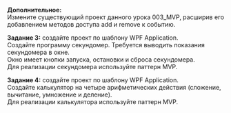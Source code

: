 **Дополнительное:**  
Измените существующий проект данного урока 003_MVP, расширив его добавлением методов доступа add и remove к событию. 

**Задание 3:** создайте проект по шаблону WPF Application.  
Создайте программу секундомер. Требуется выводить показания секундомера в окне.  
Окно имеет кнопки запуска, остановки и сброса секундомера.  
Для реализации секундомера используйте паттерн MVP. 
 
**Задание 4:** создайте проект по шаблону WPF Application.  
Создайте калькулятор на четыре арифметических действия (сложение, вычитание, умножение и деление).  
Для реализации калькулятора используйте паттерн MVP. 
